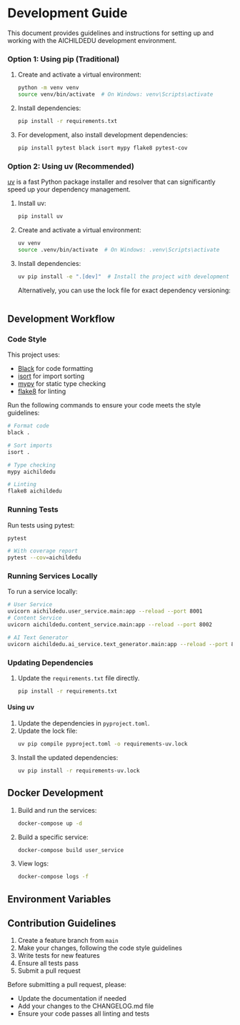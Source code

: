 # Development Guide

This document provides guidelines and instructions for setting up and working with the AICHILDEDU development environment.


### Option 1: Using pip (Traditional)
1. Create and activate a virtual environment:
   ```bash
   python -m venv venv
   source venv/bin/activate  # On Windows: venv\Scripts\activate
   ```

2. Install dependencies:
   ```bash
   pip install -r requirements.txt
   ```

3. For development, also install development dependencies:
   ```bash
   pip install pytest black isort mypy flake8 pytest-cov
   ```

### Option 2: Using uv (Recommended)

[uv](https://github.com/astral-sh/uv) is a fast Python package installer and resolver that can significantly speed up your dependency management.

1. Install uv:
   ```bash
   pip install uv
   ```

2. Create and activate a virtual environment:
   ```bash
   uv venv
   source .venv/bin/activate  # On Windows: .venv\Scripts\activate
   ```

3. Install dependencies:
   ```bash
   uv pip install -e ".[dev]"  # Install the project with development dependencies
   ```

   Alternatively, you can use the lock file for exact dependency versioning:
   ```bash
   ```

## Development Workflow

### Code Style

This project uses:
- [Black](https://black.readthedocs.io/en/stable/) for code formatting
- [isort](https://pycqa.github.io/isort/) for import sorting
- [mypy](https://mypy.readthedocs.io/en/stable/) for static type checking
- [flake8](https://flake8.pycqa.org/en/latest/) for linting

Run the following commands to ensure your code meets the style guidelines:

```bash
# Format code
black .

# Sort imports
isort .

# Type checking
mypy aichildedu

# Linting
flake8 aichildedu
```

### Running Tests

Run tests using pytest:

```bash
pytest

# With coverage report
pytest --cov=aichildedu
```

### Running Services Locally

To run a service locally:

```bash
# User Service
uvicorn aichildedu.user_service.main:app --reload --port 8001
# Content Service
uvicorn aichildedu.content_service.main:app --reload --port 8002

# AI Text Generator
uvicorn aichildedu.ai_service.text_generator.main:app --reload --port 8010
```

### Updating Dependencies


1. Update the `requirements.txt` file directly.
   ```bash
   pip install -r requirements.txt
#### Using uv

1. Update the dependencies in `pyproject.toml`.
2. Update the lock file:
   ```bash
   uv pip compile pyproject.toml -o requirements-uv.lock
   ```
3. Install the updated dependencies:
   ```bash
   uv pip install -r requirements-uv.lock
   ```
## Docker Development


1. Build and run the services:
   ```bash
   docker-compose up -d
   ```

2. Build a specific service:
   ```bash
   docker-compose build user_service
   ```

3. View logs:
   ```bash
   docker-compose logs -f
   ```
## Environment Variables


## Contribution Guidelines

1. Create a feature branch from `main`
2. Make your changes, following the code style guidelines
3. Write tests for new features
4. Ensure all tests pass
5. Submit a pull request

Before submitting a pull request, please:
- Update the documentation if needed
- Add your changes to the CHANGELOG.md file
- Ensure your code passes all linting and tests 